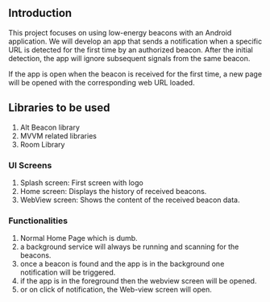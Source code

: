 ## Introduction

This project focuses on using low-energy beacons with an Android application. We will develop an app that sends a notification when a specific URL is detected for the first time by an authorized beacon. After the initial detection, the app will ignore subsequent signals from the same beacon.

If the app is open when the beacon is received for the first time, a new page will be opened with the corresponding web URL loaded.

## Libraries to be used

1. Alt Beacon library
2. MVVM related libraries
3. Room Library

### UI Screens

1. Splash screen: First screen with logo
2. Home screen: Displays the history of received beacons.
3. WebView screen: Shows the content of the received beacon data.

### ******************************Functionalities******************************

1. Normal Home Page which is dumb.
2. a background service will always be running and scanning for the beacons.
3. once a beacon is found and the app is in the background one notification will be triggered.
4. if the app is in the foreground then the webview screen will be opened.
5. or on click of notification, the Web-view screen will open.
